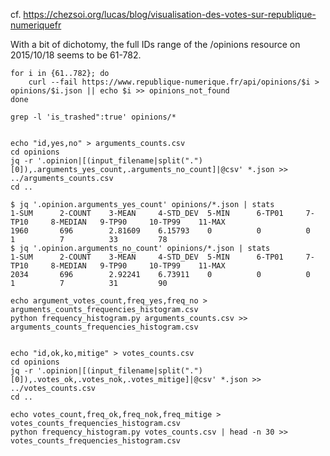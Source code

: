 cf. https://chezsoi.org/lucas/blog/visualisation-des-votes-sur-republique-numeriquefr

With a bit of dichotomy, the full IDs range of the /opinions resource on 2015/10/18 seems to be 61-782.

    for i in {61..782}; do
        curl --fail https://www.republique-numerique.fr/api/opinions/$i > opinions/$i.json || echo $i >> opinions_not_found
    done

    grep -l 'is_trashed":true' opinions/*


    echo "id,yes,no" > arguments_counts.csv
    cd opinions
    jq -r '.opinion|[(input_filename|split(".")[0]),.arguments_yes_count,.arguments_no_count]|@csv' *.json >> ../arguments_counts.csv
    cd ..

    $ jq '.opinion.arguments_yes_count' opinions/*.json | stats
    1-SUM      2-COUNT    3-MEAN     4-STD_DEV  5-MIN      6-TP01     7-TP10     8-MEDIAN   9-TP90     10-TP99    11-MAX    
    1960       696        2.81609    6.15793    0          0          0          1          7          33         78        
    $ jq '.opinion.arguments_no_count' opinions/*.json | stats
    1-SUM      2-COUNT    3-MEAN     4-STD_DEV  5-MIN      6-TP01     7-TP10     8-MEDIAN   9-TP90     10-TP99    11-MAX    
    2034       696        2.92241    6.73911    0          0          0          1          7          31         90        

    echo argument_votes_count,freq_yes,freq_no > arguments_counts_frequencies_histogram.csv
    python frequency_histogram.py arguments_counts.csv >> arguments_counts_frequencies_histogram.csv


    echo "id,ok,ko,mitige" > votes_counts.csv
    cd opinions
    jq -r '.opinion|[(input_filename|split(".")[0]),.votes_ok,.votes_nok,.votes_mitige]|@csv' *.json >> ../votes_counts.csv
    cd ..

    echo votes_count,freq_ok,freq_nok,freq_mitige > votes_counts_frequencies_histogram.csv
    python frequency_histogram.py votes_counts.csv | head -n 30 >> votes_counts_frequencies_histogram.csv
